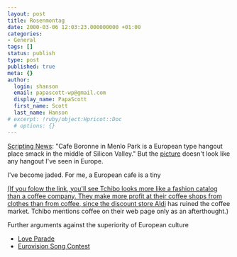 ```yaml
---
layout: post
title: Rosenmontag
date: 2000-03-06 12:03:23.000000000 +01:00
categories:
- General
tags: []
status: publish
type: post
published: true
meta: {}
author:
  login: shanson
  email: papascott-wp@gmail.com
  display_name: PapaScott
  first_name: Scott
  last_name: Hanson
# excerpt: !ruby/object:Hpricot::Doc
  # options: {}
---
```

<p><a href="http://scriptingnews.userland.com/backissues/2000/03/05">Scripting News</a>:  "Cafe Boronne in Menlo Park is a European type hangout place smack in the middle of Silicon Valley." But the <a href="http://scriptingnews.userland.com/stories/storyReader$448">picture</a> doesn't look like any hangout I've seen in Europe. </p>
<p>I've become jaded. For me, a European cafe is a tiny <A HREF=http://www.tchibo.dTchibo coffee counter. You see them on every corner, and they all look alike. No place to sit... no chairs at all. Stay standing, drink your coffee in 5 minutes (no food served) and leave. </p>
<p>(If you folow the link, you'll see Tchibo looks more like a fashion catalog than a coffee company. They make more profit at their coffee shops from clothes than from coffee, since the discount store <a href="http://www.aldi.de">Aldi</a> has ruined the coffee market. Tchibo mentions coffee on their web page only as an afterthought.)</p>
<p>Further arguments against the superiority of European culture</p>
<ul>
<li><a href="http://loveparade.techno.de/">Love Parade</a>
</li>
<li><a href="http://www.bbc.co.uk/eurovision/">Eurovision Song Contest</a>
</li>
</ul>

